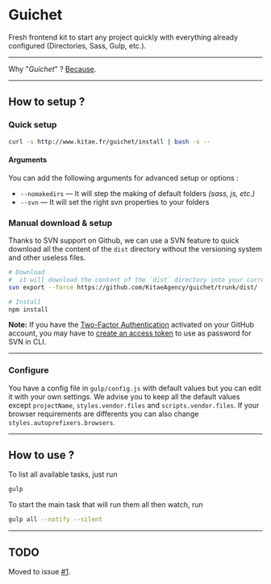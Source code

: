 # Guichet
Fresh frontend kit to start any project quickly with everything already configured (Directories, Sass, Gulp, etc.).

---

Why "*Guichet*" ? [Because](https://www.legifrance.gouv.fr/affichTexte.do;jsessionid=?cidTexte=JORFTEXT000029461191&dateTexte=&oldAction=dernierJO&categorieLien=id).

---

## How to setup ?

### Quick setup

```bash
curl -s http://www.kitae.fr/guichet/install | bash -s --
```

#### Arguments
You can add the following arguments for advanced setup or options :

- `--nomakedirs` — It will step the making of default folders _(sass, js, etc.)_
- `--svn` — It will set the right svn properties to your folders

### Manual download & setup

Thanks to SVN support on Github, we can use a SVN feature to quick download all the content of the `dist` directory without the versioning system and other useless files.

```bash
# Download
#  it will download the content of the `dist` directory into your current folder.
svn export --force https://github.com/KitaeAgency/guichet/trunk/dist/ ./

# Install
npm install
```

**Note:** If you have the [Two-Factor Authentication](https://help.github.com/articles/about-two-factor-authentication/) activated on your GitHub account, you may have to [create an access token](https://help.github.com/articles/creating-an-access-token-for-command-line-use/) to use as password for SVN in CLI.

---

### Configure

You have a config file in `gulp/config.js` with default values but you can edit it with your own settings.
We advise you to keep all the default values except `projectName`, `styles.vendor.files` and `scripts.vendor.files`.
If your browser requirements are differents you can also change `styles.autoprefixers.browsers`.

---

## How to use ?

To list all available tasks, just run

```bash
gulp
```

To start the main task that will run them all then watch, run

```bash
gulp all --notify --silent
```

---

## TODO

Moved to issue [#1](https://github.com/KitaeAgency/guichet/issues/1).
